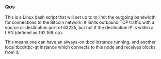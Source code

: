### Qos ###

This is a Linux bash script that will set up tc to limit the outgoing bandwidth for connections to the Bitcoin network. It limits outbound TCP traffic with a source or destination port of 62225, but not if the destination IP is within a LAN (defined as 192.168.x.x).

This means one can have an always-on tbcd instance running, and another local tbcd/tbc-qt instance which connects to this node and receives blocks from it.

